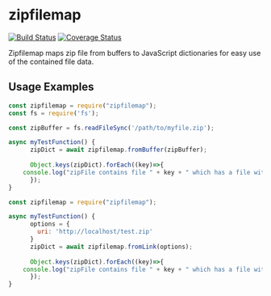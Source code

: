 # zipfilemap

[![Build Status](https://travis-ci.org/TomCoded/zipfilemap.svg?branch=master)](https://travis-ci.org/TomCoded/zipfilemap)
[![Coverage Status](https://img.shields.io/coveralls/TomCoded/zipfilemap.svg)](https://coveralls.io/r/TomCoded/zipfilemap)

Zipfilemap maps zip file from buffers to JavaScript dictionaries for easy use of the contained file data.

## Usage Examples

```js
const zipfilemap = require("zipfilemap");
const fs = require('fs');

const zipBuffer = fs.readFileSync('/path/to/myfile.zip');

async myTestFunction() {
      zipDict = await zipfilemap.fromBuffer(zipBuffer);
      
      Object.keys(zipDict).forEach((key)=>{
	console.log("zipFile contains file " + key + " which has a file with contents " + zipDict[key]);
      });
}
```

```js
const zipfilemap = require("zipfilemap");

async myTestFunction() {
      options = {
        uri: 'http://localhost/test.zip'
      }
      zipDict = await zipfilemap.fromLink(options);
      
      Object.keys(zipDict).forEach((key)=>{
	console.log("zipFile contains file " + key + " which has a file with contents " + zipDict[key]);
      });
}
```
